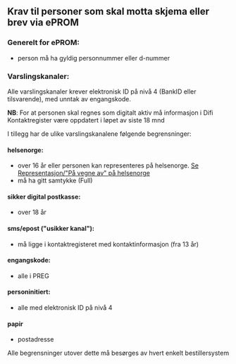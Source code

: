 ## Krav til personer som skal motta skjema eller brev via ePROM

### Generelt for ePROM:
- person må ha gyldig personnummer eller d-nummer

### Varslingskanaler: 

Alle varslingskanaler krever elektronisk ID på nivå 4 (BankID eller tilsvarende), med unntak av engangskode. 

__NB__: For at personen skal regnes som digitalt aktiv må informasjon i Difi Kontaktregister være oppdatert i løpet av siste 18 mnd

I tillegg har de ulike varslingskanalene følgende begrensninger:

#### helsenorge:
- over 16 år eller personen kan representeres på helsenorge. [Se Representasjon/"På vegne av" på helsenorge](RepresentasjonPaaHelsenorge)
- må ha gitt samtykke (Full)
 
#### sikker digital postkasse:
- over 18 år 

#### sms/epost ("usikker kanal"):
- må ligge i kontaktregisteret med kontaktinformasjon (fra 13 år)

#### engangskode:
- alle i PREG 

#### personinitiert:
- alle med elektronisk ID på nivå 4

#### papir
- postadresse

Alle begrensninger utover dette må besørges av hvert enkelt bestillersystem
